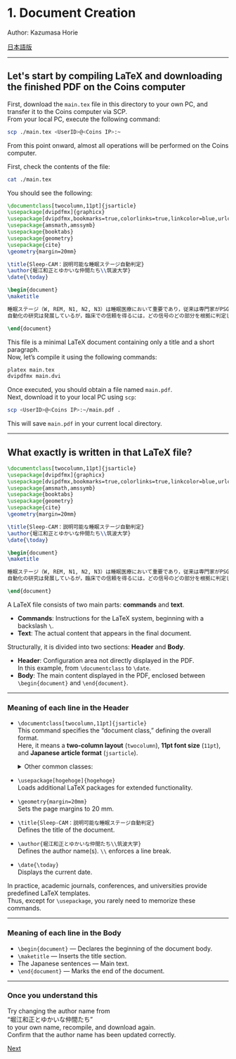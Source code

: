 # 1. Document Creation  
Author: Kazumasa Horie

[日本語版](README.md)

---

## Let's start by compiling LaTeX and downloading the finished PDF on the Coins computer

First, download the `main.tex` file in this directory to your own PC, and transfer it to the Coins computer via SCP.  
From your local PC, execute the following command:

```Bash
scp ./main.tex <UserID>@<Coins IP>:~
```

From this point onward, almost all operations will be performed on the Coins computer.

First, check the contents of the file:

```Bash
cat ./main.tex
```

You should see the following:

```LaTex
\documentclass[twocolumn,11pt]{jsarticle}
\usepackage[dvipdfmx]{graphicx}
\usepackage[dvipdfmx,bookmarks=true,colorlinks=true,linkcolor=blue,urlcolor=blue,citecolor=blue]{hyperref}
\usepackage{amsmath,amssymb}
\usepackage{booktabs}
\usepackage{geometry}
\usepackage{cite}
\geometry{margin=20mm}

\title{Sleep-CAM：説明可能な睡眠ステージ自動判定}
\author{堀江和正とゆかいな仲間たち\\筑波大学}
\date{\today}

\begin{document}
\maketitle

睡眠ステージ（W, REM, N1, N2, N3）は睡眠医療において重要であり，従来は専門家がPSG（EEG/EOG/EMG）から特徴波を同定して目視判定する。
自動化の研究は発展しているが，臨床での信頼を得るには，どの信号のどの部分を根拠に判定したかを提示できる説明可能性が鍵である。

\end{document}
```

This file is a minimal LaTeX document containing only a title and a short paragraph.  
Now, let’s compile it using the following commands:

```Bash
platex main.tex
dvipdfmx main.dvi
```

Once executed, you should obtain a file named `main.pdf`.  
Next, download it to your local PC using `scp`:

```Bash
scp <UserID>@<Coins IP>:~/main.pdf .
```

This will save `main.pdf` in your current local directory.

---

## What exactly is written in that LaTeX file?

```LaTex
\documentclass[twocolumn,11pt]{jsarticle}
\usepackage[dvipdfmx]{graphicx}
\usepackage[dvipdfmx,bookmarks=true,colorlinks=true,linkcolor=blue,urlcolor=blue,citecolor=blue]{hyperref}
\usepackage{amsmath,amssymb}
\usepackage{booktabs}
\usepackage{geometry}
\usepackage{cite}
\geometry{margin=20mm}

\title{Sleep-CAM：説明可能な睡眠ステージ自動判定}
\author{堀江和正とゆかいな仲間たち\\筑波大学}
\date{\today}

\begin{document}
\maketitle

睡眠ステージ（W, REM, N1, N2, N3）は睡眠医療において重要であり，従来は専門家がPSG（EEG/EOG/EMG）から特徴波を同定して目視判定する。
自動化の研究は発展しているが，臨床での信頼を得るには，どの信号のどの部分を根拠に判定したかを提示できる説明可能性が鍵である。

\end{document}
```

A LaTeX file consists of two main parts: **commands** and **text**.  
- **Commands**: Instructions for the LaTeX system, beginning with a backslash `\`.  
- **Text**: The actual content that appears in the final document.

Structurally, it is divided into two sections: **Header** and **Body**.  
- **Header**: Configuration area not directly displayed in the PDF.  
  In this example, from `\documentclass` to `\date`.  
- **Body**: The main content displayed in the PDF, enclosed between `\begin{document}` and `\end{document}`.

---

### Meaning of each line in the Header

- `\documentclass[twocolumn,11pt]{jsarticle}`  
  This command specifies the “document class,” defining the overall format.  
  Here, it means a **two-column layout** (`twocolumn`), **11pt font size** (`11pt`), and **Japanese article format** (`jsarticle`).

  <details><summary>Other common classes:</summary>

  **English classes**  
  | Class | Purpose | Notes |
  |--------|----------|--------|
  | `article` | General short papers or technical reports | No chapters |
  | `report` | Long reports, theses | Supports `chapter` |
  | `book` | Books | Full sectioning and indices |
  | `letter` | Letters | Specialized structure for addresses/signatures |

  **Japanese classes**  
  | Class | Purpose | Notes |
  |--------|----------|--------|
  | `jsarticle` | General Japanese articles | For upLaTeX/pLaTeX |
  | `jsreport` | Theses and long reports | Supports `chapter` |
  | `jsbook` | Books |  |

  **Layout options**  
  | Option | Description | Notes |
  |---------|--------------|--------|
  | `onecolumn` | Single column (default) |  |
  | `twocolumn` | Two-column layout | Common in conference papers |
  | `oneside` | Single-sided printing | Default |
  | `twoside` | Double-sided printing | Used for books |
  | `openright` | Start chapters on right pages | For books |
  | `openany` | Start chapters anywhere |  |

  **Paper size**  
  | Option | Description | Notes |
  |---------|--------------|--------|
  | `a4paper` | A4 size | Standard in Japan/Europe |
  | `b5paper` | B5 size | Common in Japanese journals |
  | `letterpaper` | US letter size | Standard in the U.S. |
  | `landscape` | Horizontal layout |  |
  | `portrait` | Vertical layout (default) |  |

  </details>

- `\usepackage[hogehoge]{hogehoge}`  
  Loads additional LaTeX packages for extended functionality.

- `\geometry{margin=20mm}`  
  Sets the page margins to 20 mm.

- `\title{Sleep-CAM：説明可能な睡眠ステージ自動判定}`  
  Defines the title of the document.

- `\author{堀江和正とゆかいな仲間たち\\筑波大学}`  
  Defines the author name(s). `\\` enforces a line break.

- `\date{\today}`  
  Displays the current date.

In practice, academic journals, conferences, and universities provide predefined LaTeX templates.  
Thus, except for `\usepackage`, you rarely need to memorize these commands.

---

### Meaning of each line in the Body

- `\begin{document}` — Declares the beginning of the document body.  
- `\maketitle` — Inserts the title section.  
- The Japanese sentences — Main text.  
- `\end{document}` — Marks the end of the document.

---

### Once you understand this

Try changing the author name from  
“堀江和正とゆかいな仲間たち”  
to your own name, recompile, and download again.  
Confirm that the author name has been updated correctly.

[Next](https://github.com/kdesleep-code/Info-Literacy-Latex-Exercise/blob/main/2.%E6%96%87%E6%9B%B8%E6%A7%8B%E9%80%A0%EF%BD%9CDocument%20Structure/README_en.md)  
